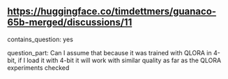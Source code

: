 ## https://huggingface.co/timdettmers/guanaco-65b-merged/discussions/11

contains_question: yes

question_part: Can I assume that because it was trained with QLORA in 4-bit, if I load it with 4-bit it will work with similar quality as far as the QLORA experiments checked
